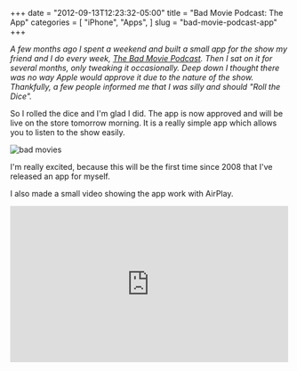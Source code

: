 +++
date = "2012-09-13T12:23:32-05:00"
title = "Bad Movie Podcast: The App"
categories = [
  "iPhone",
  "Apps",
]
slug = "bad-movie-podcast-app"
+++

_A few months ago I spent a weekend and built a small app for the show my friend and I do every week, [The Bad Movie Podcast](http://badmoviepodcast.com). Then I sat on it for several months, only tweaking it occasionally. Deep down I thought there was no way Apple would approve it due to the nature of the show. Thankfully, a few people informed me that I was silly and should "Roll the Dice"._

<!-- more -->

So I rolled the dice and I'm glad I did. The app is now approved and will be live on the store tomorrow morning. It is a really simple app which allows you to listen to the show easily.

![bad movies](/assets/images/badmovie-1.png)

I'm really excited, because this will be the first time since 2008 that I've released an app for myself.

I also made a small video showing the app work with AirPlay.

<iframe src="http://player.vimeo.com/video/43224636?byline=0&amp;portrait=0&amp;color=ff9933" width="500" height="281" frameborder="0" webkitAllowFullScreen mozallowfullscreen allowFullScreen></iframe>
